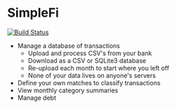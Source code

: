 # SimpleFi
[![Build Status](https://travis-ci.org/mtmbutler/simplefi.svg?branch=master)](https://travis-ci.org/mtmbutler/simplefi)

- Manage a database of transactions
  - Upload and process CSV's from your bank
  - Download as a CSV or SQLite3 database
  - Re-upload each month to start where you left off
  - None of your data lives on anyone's servers
- Define your own matches to classify transactions
- View monthly category summaries
- Manage debt
